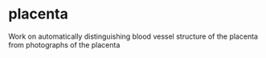# placenta
Work on automatically distinguishing blood vessel structure of the placenta from photographs of the placenta
